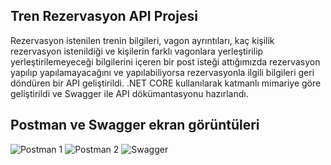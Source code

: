 ## Tren Rezervasyon API Projesi

Rezervasyon istenilen trenin bilgileri, vagon ayrıntıları, kaç kişilik rezervasyon istenildiği ve kişilerin farklı vagonlara yerleştirilip yerleştirilemeyeceği bilgilerini içeren bir post isteği attığımızda rezervasyon yapılıp yapılamayacağını ve yapılabiliyorsa rezervasyonla ilgili bilgileri geri döndüren bir API geliştirildi.  .NET CORE kullanılarak katmanlı mimariye göre geliştirildi ve  Swagger ile API dökümantasyonu hazırlandı.

## Postman ve Swagger ekran görüntüleri

![Postman 1](https://user-images.githubusercontent.com/51864835/127169914-752b8836-1e9e-4bf9-abb7-6e1e2f529701.png)
![Postman 2](https://user-images.githubusercontent.com/51864835/127170019-b0edc4cf-c37b-4dee-bd96-d5c24287f524.png)
![Swagger](https://user-images.githubusercontent.com/51864835/127169974-07ff2b25-d7e7-4c9f-b811-8a9851421429.png)
